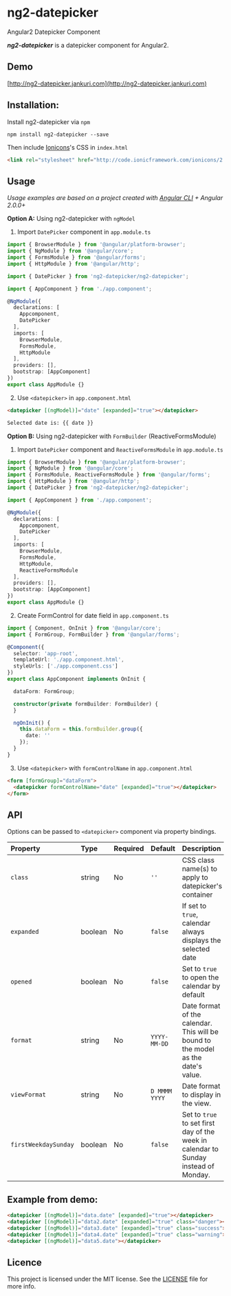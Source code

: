 # ng2-datepicker
Angular2 Datepicker Component

***ng2-datepicker*** is a datepicker component for Angular2.

## Demo

[http://ng2-datepicker.jankuri.com](http://ng2-datepicker.jankuri.com)

## Installation: 

Install ng2-datepicker via `npm`

````shell
npm install ng2-datepicker --save
````

Then include [Ionicons](http://ionicons.com/)'s CSS in `index.html`

```html
<link rel="stylesheet" href="http://code.ionicframework.com/ionicons/2.0.1/css/ionicons.min.css" media="all">
```

## Usage

_Usage examples are based on a project created with [Angular CLI](https://github.com/angular/angular-cli) + Angular 2.0.0+_

**Option A:** Using ng2-datepicker with `ngModel`

1. Import `DatePicker` component in `app.module.ts`
  ```ts
  import { BrowserModule } from '@angular/platform-browser';
  import { NgModule } from '@angular/core';
  import { FormsModule } from '@angular/forms';
  import { HttpModule } from '@angular/http';
  
  import { DatePicker } from 'ng2-datepicker/ng2-datepicker';

  import { AppComponent } from './app.component';
  
  @NgModule({
    declarations: [
      Appcomponent,
      DatePicker
    ],
    imports: [
      BrowserModule,
      FormsModule,
      HttpModule
    ],
    providers: [],
    bootstrap: [AppComponent]
  })
  export class AppModule {}
  ```

2. Use `<datepicker>` in `app.component.html`
  ```html
  <datepicker [(ngModel)]="date" [expanded]="true"></datepicker>
  
  Selected date is: {{ date }}
  ```

**Option B:** Using ng2-datepicker with `FormBuilder` (ReactiveFormsModule)

1. Import `DatePicker` component and `ReactiveFormsModule` in `app.module.ts`
  ```ts
  import { BrowserModule } from '@angular/platform-browser';
  import { NgModule } from '@angular/core';
  import { FormsModule, ReactiveFormsModule } from '@angular/forms';
  import { HttpModule } from '@angular/http';
  import { DatePicker } from 'ng2-datepicker/ng2-datepicker';

  import { AppComponent } from './app.component';
  
  @NgModule({
    declarations: [
      Appcomponent,
      DatePicker
    ],
    imports: [
      BrowserModule,
      FormsModule,
      HttpModule,
      ReactiveFormsModule
    ],
    providers: [],
    bootstrap: [AppComponent]
  })
  export class AppModule {}
  ```

2. Create FormControl for date field in `app.component.ts`
  
  ```ts
  import { Component, OnInit } from '@angular/core';
  import { FormGroup, FormBuilder } from '@angular/forms';
  
  @Component({
    selector: 'app-root',
    templateUrl: './app.component.html',
    styleUrls: ['./app.component.css']
  })
  export class AppComponent implements OnInit {
  
    dataForm: FormGroup;
  
    constructor(private formBuilder: FormBuilder) {
    }
  
    ngOnInit() {
      this.dataForm = this.formBuilder.group({
        date: ''
      });  
    }
  }
  ```
  
3. Use `<datepicker>` with `formControlName` in `app.component.html`
  
  ```html
  <form [formGroup]="dataForm">
    <datepicker formControlName="date" [expanded]="true"></datepicker>
  </form>
  ```

## API

Options can be passed to `<datepicker>` component via property bindings.

|Property|Type|Required|Default|Description|
|:--- |:--- |:--- |:--- |:--- |
|`class`|string|No|`''`|CSS class name(s) to apply to datepicker's container|
|`expanded`|boolean|No|`false`|If set to `true`, calendar always displays the selected date|
|`opened`|boolean|No|`false`|Set to `true` to open the calendar by default|
|`format`|string|No|`YYYY-MM-DD`|Date format of the calendar. This will be bound to the model as the date's value.|
|`viewFormat`|string|No|`D MMMM YYYY`|Date format to display in the view.|
|`firstWeekdaySunday`|boolean|No|`false`|Set to `true` to set first day of the week in calendar to Sunday instead of Monday.|


## Example from demo:

```html
<datepicker [(ngModel)]="data.date" [expanded]="true"></datepicker>
<datepicker [(ngModel)]="data2.date" [expanded]="true" class="danger"></datepicker>
<datepicker [(ngModel)]="data3.date" [expanded]="true" class="success"></datepicker>
<datepicker [(ngModel)]="data4.date" [expanded]="true" class="warning"></datepicker>
<datepicker [(ngModel)]="data5.date"></datepicker>
```

## Licence

This project is licensed under the MIT license. See the [LICENSE](LICENSE) file for more info.

